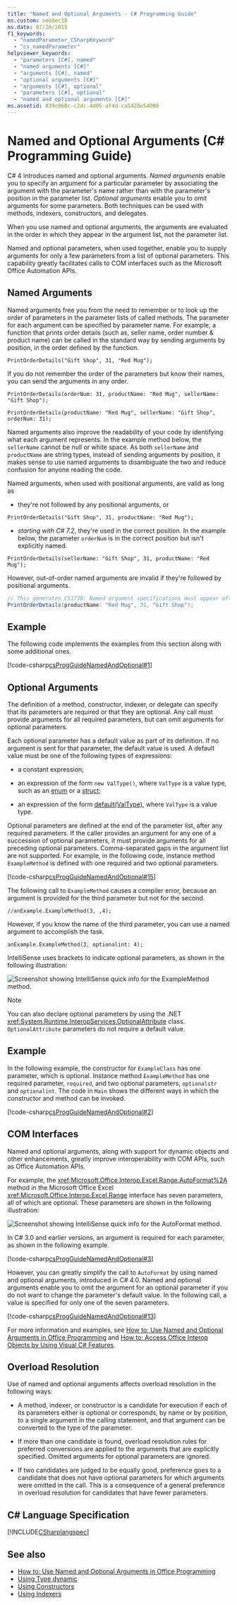 ```yaml
---
title: "Named and Optional Arguments - C# Programming Guide"
ms.custom: seodec18
ms.date: 07/20/2015
f1_keywords: 
  - "namedParameter_CSharpKeyword"
  - "cs_namedParameter"
helpviewer_keywords: 
  - "parameters [C#], named"
  - "named arguments [C#]"
  - "arguments [C#], named"
  - "optional arguments [C#]"
  - "arguments [C#], optional"
  - "parameters [C#], optional"
  - "named and optional arguments [C#]"
ms.assetid: 839c960c-c2dc-4d05-af4d-ca5428e54008
---
```

# Named and Optional Arguments (C# Programming Guide)
C# 4 introduces named and optional arguments. *Named arguments* enable you to specify an argument for a particular parameter by associating the argument with the parameter's name rather than with the parameter's position in the parameter list. *Optional arguments* enable you to omit arguments for some parameters. Both techniques can be used with methods, indexers, constructors, and delegates.  
  
 When you use named and optional arguments, the arguments are evaluated in the order in which they appear in the argument list, not the parameter list.  
  
 Named and optional parameters, when used together, enable you to supply arguments for only a few parameters from a list of optional parameters. This capability greatly facilitates calls to COM interfaces such as the Microsoft Office Automation APIs.  
  
## Named Arguments  
 Named arguments free you from the need to remember or to look up the order of parameters in the parameter lists of called methods. The parameter for each argument can be specified by parameter name. For example, a function that prints order details (such as, seller name, order number & product name) can be called in the standard way by sending arguments by position, in the order defined by the function.
  
 `PrintOrderDetails("Gift Shop", 31, "Red Mug");`
  
 If you do not remember the order of the parameters but know their names, you can send the arguments in any order.  
  
 `PrintOrderDetails(orderNum: 31, productName: "Red Mug", sellerName: "Gift Shop");`
  
 `PrintOrderDetails(productName: "Red Mug", sellerName: "Gift Shop", orderNum: 31);`
  
 Named arguments also improve the readability of your code by identifying what each argument represents. In the example method below, the `sellerName` cannot be null or white space. As both `sellerName` and `productName` are string types, instead of sending arguments by position, it makes sense to use named arguments to disambiguate the two and reduce confusion for anyone reading the code.
  
 Named arguments, when used with positional arguments, are valid as long as 

- they're not followed by any positional arguments, or

 `PrintOrderDetails("Gift Shop", 31, productName: "Red Mug");`

- _starting with C# 7.2_, they're used in the correct position. In the example below, the parameter `orderNum` is in the correct position but isn't explicitly named.

 `PrintOrderDetails(sellerName: "Gift Shop", 31, productName: "Red Mug");`
  
 However, out-of-order named arguments are invalid if they're followed by positional arguments.

 ```csharp
 // This generates CS1738: Named argument specifications must appear after all fixed arguments have been specified.
 PrintOrderDetails(productName: "Red Mug", 31, "Gift Shop");
 ```
  
## Example  
 The following code implements the examples from this section along with some additional ones.  
  
 [!code-csharp[csProgGuideNamedAndOptional#1](~/samples/snippets/csharp/VS_Snippets_VBCSharp/csprogguidenamedandoptional/cs/program.cs#1)]  
  
## Optional Arguments  
 The definition of a method, constructor, indexer, or delegate can specify that its parameters are required or that they are optional. Any call must provide arguments for all required parameters, but can omit arguments for optional parameters.  
  
 Each optional parameter has a default value as part of its definition. If no argument is sent for that parameter, the default value is used. A default value must be one of the following types of expressions:  
  
- a constant expression;  
  
- an expression of the form `new ValType()`, where `ValType` is a value type, such as an [enum](../../language-reference/keywords/enum.md) or a [struct](./structs.md);  
  
- an expression of the form [default(ValType)](../../language-reference/operators/default.md),  where `ValType` is a value type.  
  
 Optional parameters are defined at the end of the parameter list, after any required parameters. If the caller provides an argument for any one of a succession of optional parameters, it must provide arguments for all preceding optional parameters. Comma-separated gaps in the argument list are not supported. For example, in the following code, instance method `ExampleMethod` is defined with one required and two optional parameters.  
  
 [!code-csharp[csProgGuideNamedAndOptional#15](~/samples/snippets/csharp/VS_Snippets_VBCSharp/csprogguidenamedandoptional/cs/optional.cs#15)]  
  
 The following call to `ExampleMethod` causes a compiler error, because an argument is provided for the third parameter but not for the second.  
  
 `//anExample.ExampleMethod(3, ,4);`  
  
 However, if you know the name of the third parameter, you can use a named argument to accomplish the task.  
  
 `anExample.ExampleMethod(3, optionalint: 4);`  
  
 IntelliSense uses brackets to indicate optional parameters, as shown in the following illustration:  
  
 ![Screenshot showing IntelliSense quick info for the ExampleMethod method.](./media/named-and-optional-arguments/optional-examplemethod-parameters.png)  
  
> [!NOTE]
> You can also declare optional parameters by using the .NET <xref:System.Runtime.InteropServices.OptionalAttribute> class. `OptionalAttribute` parameters do not require a default value.  
  
## Example  
 In the following example, the constructor for `ExampleClass` has one parameter, which is optional. Instance method `ExampleMethod` has one required parameter, `required`, and two optional parameters, `optionalstr` and `optionalint`. The code in `Main` shows the different ways in which the constructor and method can be invoked.  
  
 [!code-csharp[csProgGuideNamedAndOptional#2](~/samples/snippets/csharp/VS_Snippets_VBCSharp/csprogguidenamedandoptional/cs/optional.cs#2)]  
  
## COM Interfaces  
 Named and optional arguments, along with support for dynamic objects and other enhancements, greatly improve interoperability with COM APIs, such as Office Automation APIs.  
  
 For example, the <xref:Microsoft.Office.Interop.Excel.Range.AutoFormat%2A> method in the Microsoft Office Excel <xref:Microsoft.Office.Interop.Excel.Range> interface has seven parameters, all of which are optional. These parameters are shown in the following illustration:  
  
 ![Screenshot showing IntelliSense quick info for the AutoFormat method.](./media/named-and-optional-arguments/autoformat-method-parameters.png)  
  
 In C# 3.0 and earlier versions, an argument is required for each parameter, as shown in the following example.  
  
 [!code-csharp[csProgGuideNamedAndOptional#3](~/samples/snippets/csharp/VS_Snippets_VBCSharp/csprogguidenamedandoptional/cs/namedandoptcom.cs#3)]  
  
 However, you can greatly simplify the call to `AutoFormat` by using named and optional arguments, introduced in C# 4.0. Named and optional arguments enable you to omit the argument for an optional parameter if you do not want to change the parameter's default value. In the following call, a value is specified for only one of the seven parameters.  
  
 [!code-csharp[csProgGuideNamedAndOptional#13](~/samples/snippets/csharp/VS_Snippets_VBCSharp/csprogguidenamedandoptional/cs/namedandoptcom.cs#13)]  
  
 For more information and examples, see [How to: Use Named and Optional Arguments in Office Programming](./how-to-use-named-and-optional-arguments-in-office-programming.md) and [How to: Access Office Interop Objects by Using Visual C# Features](../interop/how-to-access-office-onterop-objects.md).  
  
## Overload Resolution  
 Use of named and optional arguments affects overload resolution in the following ways:  
  
- A method, indexer, or constructor is a candidate for execution if each of its parameters either is optional or corresponds, by name or by position, to a single argument in the calling statement, and that argument can be converted to the type of the parameter.  
  
- If more than one candidate is found, overload resolution rules for preferred conversions are applied to the arguments that are explicitly specified. Omitted arguments for optional parameters are ignored.  
  
- If two candidates are judged to be equally good, preference goes to a candidate that does not have optional parameters for which arguments were omitted in the call. This is a consequence of a general preference in overload resolution for candidates that have fewer parameters.  
  
## C# Language Specification  
 [!INCLUDE[CSharplangspec](~/includes/csharplangspec-md.md)]  
  
## See also

- [How to: Use Named and Optional Arguments in Office Programming](./how-to-use-named-and-optional-arguments-in-office-programming.md)
- [Using Type dynamic](../types/using-type-dynamic.md)
- [Using Constructors](./using-constructors.md)
- [Using Indexers](../indexers/using-indexers.md)
